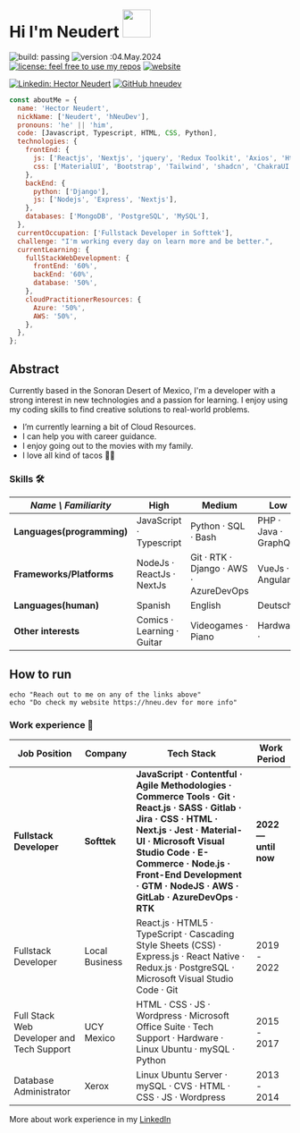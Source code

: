 # Hi I'm Neudert <img src="https://media.giphy.com/media/v1.Y2lkPTc5MGI3NjExeXA3YmZ6bWlsbHFxbW9rbzdiYzc4c2k3OWIzMDV1NTk4cGF0OHAwaiZlcD12MV9pbnRlcm5hbF9naWZfYnlfaWQmY3Q9cw/SHjOSDkKZ18qOHA5B5/giphy.gif" width="50">

![build: passing](https://img.shields.io/badge/build-passing-success) ![version :04.May.2024](https://img.shields.io/badge/version-04.May.2024-informational) [![license: feel free to use my repos](https://img.shields.io/badge/license-feel%20free%20to%20use%20my%20repos-success)](https://github.com/SheykoWk) [![website](https://img.shields.io/badge/website-informational)](https://SheykoWk.github.io)

[![Linkedin: Hector Neudert](https://img.shields.io/badge/-hneudert-blue?style=flat-square&logo=Linkedin&logoColor=white&link=https://www.linkedin.com/in/hneudert/)](https://www.linkedin.com/in/hneudert/) [![GitHub hneudev](https://img.shields.io/github/followers/hneudev?label=follow&style=social)](https://github.com/hneudev)

```javascript
const aboutMe = {
  name: 'Hector Neudert',
  nickName: ['Neudert', 'hNeuDev'],
  pronouns: 'he' || 'him',
  code: [Javascript, Typescript, HTML, CSS, Python],
  technologies: {
    frontEnd: {
      js: ['Reactjs', 'Nextjs', 'jquery', 'Redux Toolkit', 'Axios', 'Http/Ajax'],
      css: ['MaterialUI', 'Bootstrap', 'Tailwind', 'shadcn', 'ChakraUI', 'Sass'],
    },
    backEnd: {
      python: ['Django'],
      js: ['Nodejs', 'Express', 'Nextjs'],
    },
    databases: ['MongoDB', 'PostgreSQL', 'MySQL'],
  },
  currentOccupation: ['Fullstack Developer in Softtek'],
  challenge: "I'm working every day on learn more and be better.",
  currentLearning: {
    fullStackWebDevelopment: {
      frontEnd: '60%',
      backEnd: '60%',
      database: '50%',
    },
    cloudPractitionerResources: {
      Azure: '50%',
      AWS: '50%',
    },
  },
};
```

## Abstract

Currently based in the Sonoran Desert of Mexico, I'm a developer with a strong interest in new technologies and a passion for learning. I enjoy using my coding skills to find creative solutions to real-world problems.

- I’m currently learning a bit of Cloud Resources.
- I can help you with career guidance.
- I enjoy going out to the movies with my family.
- I love all kind of tacos 🥴🌮

### Skills 🛠️

| _Name \ Familiarity_       | High                       | Medium                                 | Low                  |
| -------------------------- | -------------------------- | -------------------------------------- | -------------------- |
| **Languages(programming)** | JavaScript · Typescript    | Python · SQL · Bash                    | PHP · Java · GraphQL |
| **Frameworks/Platforms**   | NodeJs · ReactJs · NextJs  | Git · RTK · Django · AWS · AzureDevOps | VueJs · Angular      |
| **Languages(human)**       | Spanish                    | English                                | Deutsch              |
| **Other interests**        | Comics · Learning · Guitar | Videogames · Piano                     | Hardware ·           |

## How to run

```shell
echo "Reach out to me on any of the links above"
echo "Do check my website https://hneu.dev for more info"
```

### Work experience 👔

| Job Position                              | Company        | Tech Stack                                                                                                                                                                                                                                                                             | Work Period          |
| ----------------------------------------- | -------------- | -------------------------------------------------------------------------------------------------------------------------------------------------------------------------------------------------------------------------------------------------------------------------------------- | -------------------- |
| **Fullstack Developer**                   | **Softtek**    | **JavaScript · Contentful · Agile Methodologies · Commerce Tools · Git · React.js · SASS · Gitlab · Jira · CSS · HTML · Next.js · Jest · Material-UI · Microsoft Visual Studio Code · E-Commerce · Node.js · Front-End Development · GTM · NodeJS · AWS · GitLab · AzureDevOps · RTK** | **2022 — until now** |
| Fullstack Developer                       | Local Business | React.js · HTML5 · TypeScript · Cascading Style Sheets (CSS) · Express.js · React Native · Redux.js · PostgreSQL · Microsoft Visual Studio Code · Git                                                                                                                                  | 2019 - 2022          |
| Full Stack Web Developer and Tech Support | UCY Mexico     | HTML · CSS · JS · Wordpress · Microsoft Office Suite · Tech Support · Hardware · Linux Ubuntu · mySQL · Python                                                                                                                                                                         | 2015 - 2017          |
| Database Administrator                    | Xerox          | Linux Ubuntu Server · mySQL · CVS · HTML · CSS · JS · Wordpress                                                                                                                                                                                                                        | 2013 - 2014          |

More about work experience in my [LinkedIn](https://www.linkedin.com/in/hneudert/)

